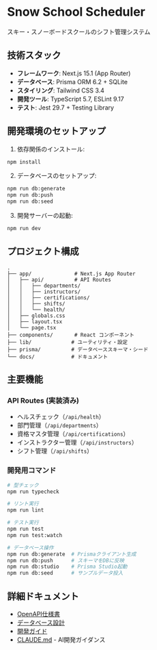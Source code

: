 # Snow School Scheduler

スキー・スノーボードスクールのシフト管理システム

## 技術スタック

- **フレームワーク**: Next.js 15.1 (App Router)
- **データベース**: Prisma ORM 6.2 + SQLite
- **スタイリング**: Tailwind CSS 3.4
- **開発ツール**: TypeScript 5.7, ESLint 9.17
- **テスト**: Jest 29.7 + Testing Library

## 開発環境のセットアップ

1. 依存関係のインストール:
```bash
npm install
```

2. データベースのセットアップ:
```bash
npm run db:generate
npm run db:push
npm run db:seed
```

3. 開発サーバーの起動:
```bash
npm run dev
```

## プロジェクト構成

```
.
├── app/              # Next.js App Router
│   ├── api/          # API Routes
│   │   ├── departments/
│   │   ├── instructors/ 
│   │   ├── certifications/
│   │   ├── shifts/
│   │   └── health/
│   ├── globals.css
│   ├── layout.tsx
│   └── page.tsx
├── components/       # React コンポーネント
├── lib/             # ユーティリティ・設定
├── prisma/          # データベーススキーマ・シード
└── docs/            # ドキュメント
```

## 主要機能

### API Routes (実装済み)
- ヘルスチェック（`/api/health`）
- 部門管理（`/api/departments`）
- 資格マスタ管理（`/api/certifications`）
- インストラクター管理（`/api/instructors`）
- シフト管理（`/api/shifts`）

### 開発用コマンド
```bash
# 型チェック
npm run typecheck

# リント実行
npm run lint

# テスト実行
npm run test
npm run test:watch

# データベース操作
npm run db:generate  # Prismaクライアント生成
npm run db:push      # スキーマをDBに反映
npm run db:studio    # Prisma Studio起動
npm run db:seed      # サンプルデータ投入
```

## 詳細ドキュメント

- [OpenAPI仕様書](./docs/openapi.yaml)
- [データベース設計](./docs/db.md)
- [開発ガイド](./docs/nextjs.md)
- [CLAUDE.md](./CLAUDE.md) - AI開発ガイダンス